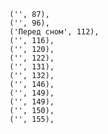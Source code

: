     ('', 87),
    ('', 96),
    ('Перед сном', 112),
    ('', 116),
    ('', 120),
    ('', 122),
    ('', 131),
    ('', 132),
    ('', 146),
    ('', 149),
    ('', 149),
    ('', 150),
    ('', 155),


